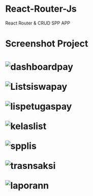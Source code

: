 # React-Router-Js
React Router &amp; CRUD SPP APP

<h1>Screenshot Project<h1>

![dashboardpay](https://user-images.githubusercontent.com/65702027/155258570-06437047-c710-484a-b733-d6ecba211c9b.PNG)

![Listsiswapay](https://user-images.githubusercontent.com/65702027/155258575-4b61e765-9033-4b05-8365-50d14a472a38.PNG)

![lispetugaspay](https://user-images.githubusercontent.com/65702027/155258565-7ec38973-10a6-4771-84e1-3a53d3edee48.PNG)

![kelaslist](https://user-images.githubusercontent.com/65702027/155258547-1136d5a2-c7a5-434b-aa60-0e5cc8f1e0d7.PNG)

![spplis](https://user-images.githubusercontent.com/65702027/155258559-6b79aa24-fefb-4301-8ced-fa156b5bc56f.PNG)

![trasnsaksi](https://user-images.githubusercontent.com/65702027/155258542-4e1cca49-12a5-4ca2-953c-edfb3c4b226e.PNG)

![laporann](https://user-images.githubusercontent.com/65702027/155258533-9d81cc09-7017-4de6-8e07-0438175a0077.PNG)

